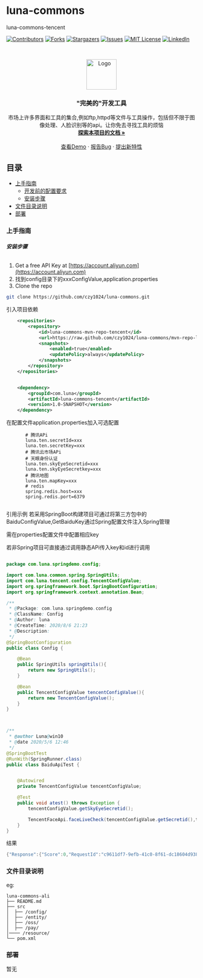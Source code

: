 

# luna-commons

luna-commons-tencent

<!-- PROJECT SHIELDS -->

[![Contributors][contributors-shield]][contributors-url]
[![Forks][forks-shield]][forks-url]
[![Stargazers][stars-shield]][stars-url]
[![Issues][issues-shield]][issues-url]
[![MIT License][license-shield]][license-url]
[![LinkedIn][linkedin-shield]][linkedin-url]

<!-- PROJECT LOGO -->
<br />

<p align="center">
  <a href="https://github.com/czy1024/luna-commons/">
    <img src="https://i.loli.net/2020/07/28/5MzIVArBZyp8NgX.png" alt="Logo" width="80" height="80">
  </a>

  <h3 align="center">"完美的"开发工具</h3>
  <p align="center">
    市场上许多界面和工具的集合,例如ftp,httpd等文件与工具操作，包括但不限于图像处理、人脸识别等的api。让你免去寻找工具的烦恼
    <br />
    <a href="https://github.com/czy1024/luna-commons"><strong>探索本项目的文档 »</strong></a>
    <br />
    <br />
    <a href="">查看Demo</a>
    ·
    <a href="">报告Bug</a>
    ·
    <a href="https://github.com/czy1024/luna-commons/issues">提出新特性</a>
  </p>

</p>


 
## 目录

- [上手指南](#上手指南)
  - [开发前的配置要求](#开发前的配置要求)
  - [安装步骤](#安装步骤)
- [文件目录说明](#文件目录说明)
- [部署](#部署)


### 上手指南


###### **安装步骤**

1. Get a free API Key at [https://account.aliyun.com](https://account.aliyun.com)
2. 找到config目录下的xxxConfigValue,application.properties
3. Clone the repo

```sh
git clone https://github.com/czy1024/luna-commons.git
```

引入项目依赖

```xml
    <repositories>
        <repository>
            <id>luna-commons-mvn-repo-tencent</id>
            <url>https://raw.github.com/czy1024/luna-commons/mvn-repo-luna-commons-tencent/</url>
            <snapshots>
                <enabled>true</enabled>
                <updatePolicy>always</updatePolicy>
            </snapshots>
        </repository>
    </repositories>


    <dependency>
        <groupId>com.luna</groupId>
        <artifactId>luna-commons-tencent</artifactId>
        <version>1.0-SNAPSHOT</version>
    </dependency>
```
在配置文件application.properties加入可选配置

```text
       # 腾讯APi
       luna.ten.secretId=xxx
       luna.ten.secretKey=xxx
       # 腾讯云市场APi
       # 天眼身份认证
       luna.ten.skyEyeSecretid=xxx
       luna.ten.skyEyeSecretkey=xxx
       # 腾讯地图
       luna.ten.mapKey=xxx
       # redis
       spring.redis.host=xxx
       spring.redis.port=6379


```

引用示例
若采用SpringBoot构建项目可通过将第三方包中的BaiduConfigValue,GetBaiduKey通过Spring配置文件注入Spring管理

需在properties配置文件中配置相应key

若非Spring项目可直接通过调用静态APi传入key和id进行调用

```java

package com.luna.springdemo.config;

import com.luna.common.spring.SpringUtils;
import com.luna.tencent.config.TencentConfigValue;
import org.springframework.boot.SpringBootConfiguration;
import org.springframework.context.annotation.Bean;

/**
 * @Package: com.luna.springdemo.config
 * @ClassName: Config
 * @Author: luna
 * @CreateTime: 2020/8/6 21:23
 * @Description:
 */
@SpringBootConfiguration
public class Config {

    @Bean
    public SpringUtils springUtils(){
        return new SpringUtils();
    }

    @Bean
    public TencentConfigValue tencentConfigValue(){
        return new TencentConfigValue();
    }
}



/**
 * @author Luna@win10
 * @date 2020/5/6 12:46
 */
@SpringBootTest
@RunWith(SpringRunner.class)
public class BaiduApiTest {


	@Autowired
	private TencentConfigValue tencentConfigValue;

	@Test
	public void atest() throws Exception {
		tencentConfigValue.getSkyEyeSecretid();

		TencentFaceApi.faceLiveCheck(tencentConfigValue.getSecretid(),tencentConfigValue.getSecretKey(), Base64Util.encodeBase64(ImageUtils.getBytes("C:\\Users\\improve\\Pictures\\Saved Pictures\\girl.png")));
	}
}

```

结果
```java
{"Response":{"Score":0,"RequestId":"c9611df7-9efb-41c0-8f61-dc18604d9388","IsLiveness":false,"FaceModelVersion":"2.0"}}
```


### 文件目录说明
eg:

```
luna-commons-ali
├── README.md
├── src
│  ├── /config/
│  ├── /entity/
│  ├── /oss/
│  ├── /pay/
│──── /resource/
└── pom.xml

```

### 部署

暂无






<!-- links -->
[your-project-path]:czy1024/luna-commons
[contributors-shield]: https://img.shields.io/github/contributors/czy1024/luna-commons.svg?style=flat-square
[contributors-url]: https://github.com/czy1024/luna-commons/graphs/contributors
[forks-shield]: https://img.shields.io/github/forks/czy1024/luna-commons.svg?style=flat-square
[forks-url]: https://github.com/czy1024/luna-commons/network/members
[stars-shield]: https://img.shields.io/github/stars/czy1024/luna-commons.svg?style=flat-square
[stars-url]: https://github.com/czy1024/luna-commons/stargazers
[issues-shield]: https://img.shields.io/github/issues/czy1024/luna-commons.svg?style=flat-square
[issues-url]: https://img.shields.io/github/issues/czy1024/luna-commons.svg
[license-shield]: https://img.shields.io/github/license/czy1024/luna-commons.svg?style=flat-square
[license-url]: https://github.com/czy1024/luna-commons/blob/master/LICENSE.txt
[linkedin-shield]: https://img.shields.io/badge/-LinkedIn-black.svg?style=flat-square&logo=linkedin&colorB=555
[linkedin-url]: https://linkedin.com/in/luna-commons




